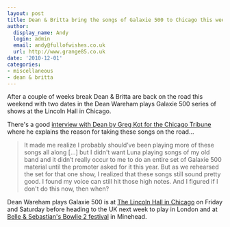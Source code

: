 ```yaml
---
layout: post
title: Dean & Britta bring the songs of Galaxie 500 to Chicago this weekend
author:
  display_name: Andy
  login: admin
  email: andy@fullofwishes.co.uk
  url: http://www.grange85.co.uk
date: '2010-12-01'
categories:
- miscellaneous
- dean & britta
---
```

<p>After a couple of weeks break Dean & Britta are back on the road this weekend with two dates in the Dean Wareham plays Galaxie 500 series of shows at the Lincoln Hall in Chicago.</p>
<p>There's a good <a href="http://leisureblogs.chicagotribune.com/turn_it_up/2010/11/dean-and-britta-give-galaxie-500-songs-a-new-life.html">interview with Dean by Greg Kot for the Chicago Tribune</a> where he explains the reason for taking these songs on the road...</p>
<blockquote><p>It made me realize I probably should’ve been playing more of these songs all along [...] but I didn't want Luna playing songs of my old band and it didn’t really occur to me to do an entire set of Galaxie 500 material until the promoter asked for it this year. But as we rehearsed the set for that one show, I realized that these songs still sound pretty good. I found my voice can still hit those high notes. And I figured if I don't do this now, then when?</p></blockquote>
<p>Dean Wareham plays Galaxie 500 is at <a href="http://www.lincolnhallchicago.com/">The Lincoln Hall in Chicago</a> on Friday and Saturday before heading to the UK next week to play in London and at <a href="http://www.atpfestival.com/events/bowlie2.php">Belle & Sebastian's Bowlie 2 festival</a> in Minehead.</p>

